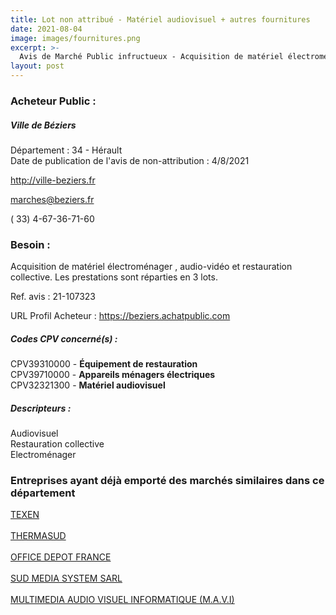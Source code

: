 ```yaml
---
title: Lot non attribué - Matériel audiovisuel + autres fournitures
date: 2021-08-04
image: images/fournitures.png
excerpt: >-
  Avis de Marché Public infructueux - Acquisition de matériel électroménager , audio-vidéo et restauration collective
layout: post
---
```


### Acheteur Public :
##### Ville de Béziers
Département : 34 - Hérault<br/>
Date de publication de l'avis de non-attribution : 4/8/2021


http://ville-beziers.fr

marches@beziers.fr

( 33) 4-67-36-71-60
### Besoin :

Acquisition de matériel électroménager , audio-vidéo et restauration collective. Les prestations sont réparties en 3 lots.

Ref. avis : 21-107323

URL Profil Acheteur : https://beziers.achatpublic.com

##### Codes CPV concerné(s) :
CPV39310000 - **Équipement de restauration** <br/>
CPV39710000 - **Appareils ménagers électriques** <br/>
CPV32321300 - **Matériel audiovisuel** <br/>

##### Descripteurs :
Audiovisuel <br/>
Restauration collective <br/>
Electroménager <br/>

### Entreprises ayant déjà emporté des marchés similaires dans ce département
<a href="/entreprise-546/siren-323325126">TEXEN</a><br/><br/>
<a href="/entreprise-553/siren-390947273">THERMASUD</a><br/><br/>
<a href="/entreprise-555/siren-402254437">OFFICE DEPOT FRANCE</a><br/><br/>
<a href="/entreprise-566/siren-491568598">SUD MEDIA SYSTEM SARL</a><br/><br/>
<a href="/entreprise-569/siren-511634289">MULTIMEDIA AUDIO VISUEL INFORMATIQUE (M.A.V.I)</a><br/><br/>
